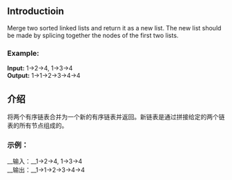 ## Introductioin
Merge two sorted linked lists and return it as a new list. The new list should be made by splicing together the nodes of the first two lists.

### Example:

__Input:__ 1->2->4, 1->3->4  
__Output:__ 1->1->2->3->4->4  

## 介绍
将两个有序链表合并为一个新的有序链表并返回。新链表是通过拼接给定的两个链表的所有节点组成的。 

### 示例：

__输入：__1->2->4, 1->3->4  
__输出：__1->1->2->3->4->4  